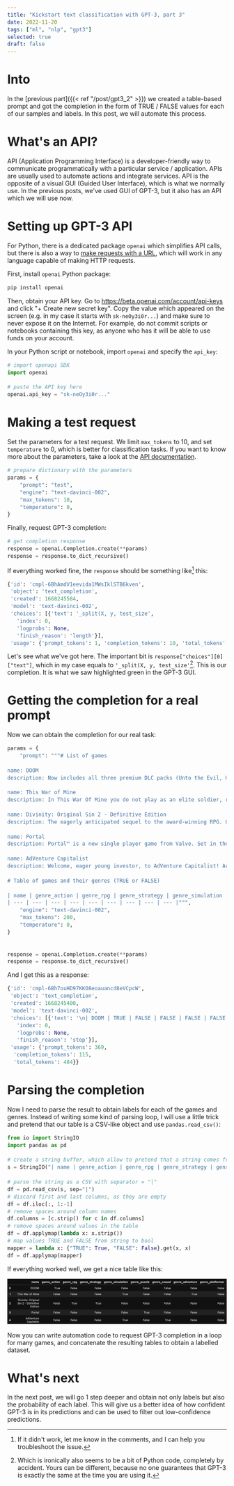 ```yaml
---
title: "Kickstart text classification with GPT-3, part 3"
date: 2022-11-20
tags: ["ml", "nlp", "gpt3"]
selected: true
draft: false
---
```


# Into
In the [previous part]({{< ref "/post/gpt3_2" >}}) we created a table-based prompt and got the completion in the form of TRUE / FALSE values for each of our samples and labels. In this post, we will automate this process.

# What's an API?
API (Application Programming Interface) is a developer-friendly way to communicate programmatically with a particular service / application. APIs are usually used to automate actions and integrate services. API is the opposite of a visual GUI (Guided User Interface), which is what we normally use. In the previous posts, we've used GUI of GPT-3, but it also has an API which we will use now.

# Setting up GPT-3 API
For Python, there is a dedicated package `openai` which simplifies API calls, but there is also a way to [make requests with a URL](https://beta.openai.com/docs/api-reference/making-requests), which will work in any language capable of making HTTP requests.

First, install `openai` Python package:

```bash
pip install openai
```

Then, obtain your API key. Go to https://beta.openai.com/account/api-keys and click "+ Create new secret key". Copy the value which appeared on the screen (e.g. in my case it starts with `sk-neOy3i0r...`) and make sure to never expose it on the Internet. For example, do not commit scripts or notebooks containing this key, as anyone who has it will be able to use funds on your account.

In your Python script or notebook, import `openai` and specify the `api_key`:

```python
# import openapi SDK
import openai

# paste the API key here
openai.api_key = "sk-neOy3i0r..."
```

# Making a test request
Set the parameters for a test request. We limit `max_tokens` to 10, and set `temperature` to 0, which is better for classification tasks. If you want to know more about the parameters, take a look at the [API documentation](https://beta.openai.com/docs/api-reference/completions/create).

```python
# prepare dictionary with the parameters
params = {
    "prompt": "test",
    "engine": "text-davinci-002",
    "max_tokens": 10,
    "temperature": 0,
}
```

Finally, request GPT-3 completion:

```python
# get completion response
response = openai.Completion.create(**params)
response = response.to_dict_recursive()
```

If everything worked fine, the `response` should be something like[^err] this:

```python
{'id': 'cmpl-6BhAmdV1eevida1MWsIklSTB6kven',
 'object': 'text_completion',
 'created': 1668245584,
 'model': 'text-davinci-002',
 'choices': [{'text': '_split(X, y, test_size',
   'index': 0,
   'logprobs': None,
   'finish_reason': 'length'}],
 'usage': {'prompt_tokens': 1, 'completion_tokens': 10, 'total_tokens': 11}}
```

[^err]: If it didn't work, let me know in the comments, and I can help you troubleshoot the issue.

Let's see what we've got here. The important bit is `response["choices"][0]["text"]`, which in my case equals to `'_split(X, y, test_size'`[^py]. This is our completion. It is what we saw highlighted green in the GPT-3 GUI.

[^py]: Which is ironically also seems to be a bit of Python code, completely by accident. Yours can be different, because no one guarantees that GPT-3 is exactly the same at the time you are using it.

# Getting the completion for a real prompt
Now we can obtain the completion for our real task:

```python
params = {
    "prompt": """# List of games

name: DOOM
description: Now includes all three premium DLC packs (Unto the Evil, Hell Followed, and Bloodfall), maps, modes, and weapons, as well as all feature updates including Arcade Mode, Photo Mode, and the latest Update 6.66, which brings further multiplayer improvements as well as revamps multiplayer progression.

name: This War of Mine
description: In This War Of Mine you do not play as an elite soldier, rather a group of civilians trying to survive in a besieged city; struggling with lack of food, medicine and constant danger from snipers and hostile scavengers. The game provides an experience of war seen from an entirely new angle.

name: Divinity: Original Sin 2 - Definitive Edition
description: The eagerly anticipated sequel to the award-winning RPG. Gather your party. Master deep, tactical combat. Join up to 3 other players - but know that only one of you will have the chance to become a God.

name: Portal
description: Portal™ is a new single player game from Valve. Set in the mysterious Aperture Science Laboratories, Portal has been called one of the most innovative new games on the horizon and will offer gamers hours of unique gameplay.

name: AdVenture Capitalist
description: Welcome, eager young investor, to AdVenture Capitalist! Arguably the world's greatest Capitalism simulator!

# Table of games and their genres (TRUE or FALSE)

| name | genre_action | genre_rpg | genre_strategy | genre_simulation | genre_puzzle | genre_casual | genre_adventure | genre_platformer |
| --- | --- | --- | --- | --- | --- | --- | --- | --- |""",
    "engine": "text-davinci-002",
    "max_tokens": 200,
    "temperature": 0,
}


response = openai.Completion.create(**params)
response = response.to_dict_recursive()
```

And I get this as a response:

```python
{'id': 'cmpl-6Bh7ouHD97KKO8eoauancd8eVCpcW',
 'object': 'text_completion',
 'created': 1668245400,
 'model': 'text-davinci-002',
 'choices': [{'text': '\n| DOOM | TRUE | FALSE | FALSE | FALSE | FALSE | FALSE | FALSE | FALSE |\n| This War of Mine | FALSE | FALSE | FALSE | TRUE | FALSE | FALSE | TRUE | FALSE |\n| Divinity: Original Sin 2 - Definitive Edition | FALSE | TRUE | TRUE | FALSE | FALSE | FALSE | FALSE | FALSE |\n| Portal | FALSE | FALSE | FALSE | FALSE | TRUE | FALSE | FALSE | FALSE |\n| AdVenture Capitalist | FALSE | FALSE | FALSE | TRUE | FALSE | TRUE | FALSE | FALSE |',
   'index': 0,
   'logprobs': None,
   'finish_reason': 'stop'}],
 'usage': {'prompt_tokens': 369,
  'completion_tokens': 115,
  'total_tokens': 484}}
```

# Parsing the completion
Now I need to parse the result to obtain labels for each of the games and genres. Instead of writing some kind of parsing loop, I will use a little trick and pretend that our table is a CSV-like object and use `pandas.read_csv()`:

```python
from io import StringIO
import pandas as pd

# create a string buffer, which allow to pretend that a string comes from a file
s = StringIO("| name | genre_action | genre_rpg | genre_strategy | genre_simulation | genre_puzzle | genre_casual | genre_adventure | genre_platformer |" + response["choices"][0]["text"])

# parse the string as a CSV with separator = "|"
df = pd.read_csv(s, sep="|")
# discard first and last columns, as they are empty
df = df.iloc[:, 1:-1]
# remove spaces around column names
df.columns = [c.strip() for c in df.columns]
# remove spaces around values in the table
df = df.applymap(lambda x: x.strip())
# map values TRUE and FALSE from string to bool
mapper = lambda x: {"TRUE": True, "FALSE": False}.get(x, x)
df = df.applymap(mapper)
```

If everything worked well, we get a nice table like this:

![Example table](/true_false_table_example.png)

Now you can write automation code to request GPT-3 completion in a loop for many games, and concatenate the resulting tables to obtain a labelled dataset.

# What's next

In the next post, we will go 1 step deeper and obtain not only labels but also the probability of each label. This will give us a better idea of how confident GPT-3 is in its predictions and can be used to filter out low-confidence predictions.